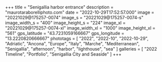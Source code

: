 +++
title = "Senigallia harbor entrance"
description = "maurotaraborelliphoto.com"
date = "2022-10-29T17:52:57.000"
image = "20221029@175257-0074"
image_s = "20221029@175257-0074-s"
image_width_s = "400"
image_height_s = "224"
image_xl = "20221029@175257-0074-xl"
image_width_xl = "1000"
image_height_xl = "561"
gps_latitude = "43.7231059166667"
gps_longitude = "13.2220820666667"
phototags = [ "2022", "2022-10", "2022-10-29", "Adriatic", "Ancona", "Europe", "Italy", "Marche", "Mediterranean", "Senigallia", "afternoon", "harbor", "lighthouse", "sea" ]
galleries = [ "2022 Timeline", "Portfolio", "Senigallia City and Seaside" ]
+++

